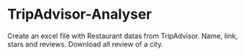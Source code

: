 # TripAdvisor-Analyser
Create an excel file with Restaurant datas from TripAdvisor. Name, link, stars and reviews. Download all review of a city.
